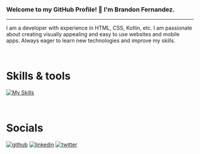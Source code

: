 ### Welcome to my GitHub Profile! 👋 I'm Brandon Fernandez.

___

I am a developer with experience in HTML, CSS, Kotlin, etc. I am passionate about creating visually appealing and easy to use websites and mobile apps. Always eager to learn new technologies and improve my skills.

<br>

# Skills & tools

[![My Skills](https://skillicons.dev/icons?i=html,css,js,mysql,androidstudio,kotlin,java,vscode,ps,discord)](https://skillicons.dev)


<br>

# Socials

[![github](https://skillicons.dev/icons?i=github)](https://twitter.com/BrandonAnth)
[![linkedin](https://skillicons.dev/icons?i=linkedin)](https://www.linkedin.com/in/brandonfdz/)
[![twitter](https://skillicons.dev/icons?i=twitter)](https://twitter.com/BrandonAnth)





<!--
**Brandonn1997/Brandonn1997** is a ✨ _special_ ✨ repository because its `README.md` (this file) appears on your GitHub profile.

Here are some ideas to get you started:

- 🔭 I’m currently working on ...
- 🌱 I’m currently learning ...
- 👯 I’m looking to collaborate on ...
- 🤔 I’m looking for help with ...
- 💬 Ask me about ...
- 📫 How to reach me: ...
- 😄 Pronouns: ...
- ⚡ Fun fact: ...
-->
